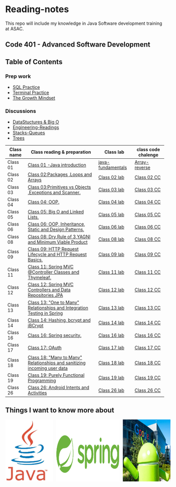 # Reading-notes
This repo will include my knowledge in Java Software development training at ASAC.
## Code 401 - Advanced Software Development
## Table of Contents
### Prep work
- [SQL Practice](topics/SQL-Practice.md)
- [Terminal Practice ](topics/Terminal-Practice.md)
- [The Growth Mindset ](topics/The-Growth-Mindset.md)
### Discussions
- [DataStuctures & Big O ](topics/Discussions/DataStucture.md) 
- [Engineering-Readings](topics/Discussions/Engineering-Readings.md)  
- [Stacks-Queues](topics/DSA-reading/Stacks-Queues.md)  
- [Trees](topics/DSA-reading/Trees.md)  


| Class name  | Class reading & preparation| Class lab     | class code chalenge  |
| --------------- | --------------- | --------------- | --------------- |
| Class 01  |[Class 01 -Java introduction ](topics/Readings/class01.md) | [java-fundamentals](https://github.com/NaserGharbieh/java-fundamentals)  | [Array-reverse](https://nasergharbieh.github.io/data-structures-and-algorithms/codeChallenge1/arrayreverse.html)  |
| Class 02  | [Class 02:Packages ,Loops and Arrays ](topics/Readings/class02.md)  | [Class 02 lab ](url6)  | [Class 02 CC ](url6)  |
| Class 03  | [Class 03:Primitives vs Objects ,Exceptions and Scanner. ](topics/Readings/class03.md)  | [Class 03 lab ](url6)  | [Class 03 CC ](url6)  |
| Class 04 | [Class 04: OOP. ](topics/Readings/class04.md)  | [Class 04 lab ](url6)  | [Class 04 CC ](url6)  |
| Class 05 | [Class 05: Big O and Linked Lists. ](topics/Readings/class05.md)  | [Class 05 lab ](url6)  | [Class 05 CC ](url6)  |
| Class 06 | [Class 06: OOP, Inheritance, Static and Design Patterns.  ](topics/Readings/class06.md)  | [Class 06 lab ](url6)  | [Class 06 CC ](url6)  |
| Class 08 | [Class 08: Dry,Rule of 3,YAGNI and  Minimum Viable Product ](topics/Readings/class08.md)  | [Class 08 lab ](url6)  | [Class 08 CC ](url6)  |
| Class 09 | [Class 09: HTTP Request Lifecycle and HTTP Request Basics.](topics/Readings/class09.md)  | [Class 09 lab ](url6)  | [Class 09 CC ](url6)  |
| Class 11 | [Class 11: Spring MVC @Controller Classes and Thymeleaf.](topics/Readings/class11.md)  | [Class 11 lab ](url6)  | [Class 11 CC ](url6)  |
| Class 12 | [Class 12: Spring MVC Controllers and Data Repositories JPA](topics/Readings/class12.md)  | [Class 12 lab ](url6)  | [Class 12 CC ](url6)  |
| Class 13 | [Class 13: "One to Many" Relationships and Integration Testing in Spring](topics/Readings/class13.md)  | [Class 13 lab ](url6)  | [Class 13 CC ](url6)  |
| Class 14 | [Class 14: Hashing, bcrypt and jBCrypt ](topics/Readings/class14.md)  | [Class 14 lab ](url6)  | [Class 14 CC ](url6)  |
| Class 16 | [Class 16: Spring security.](topics/Readings/class16.md)  | [Class 16 lab ](url6)  | [Class 16 CC ](url6)  |
| Class 17 | [Class 17: OAuth](topics/Readings/class17.md)  | [Class 17 lab ](url6)  | [Class 17 CC ](url6)  |
| Class 18 | [Class 18: "Many to Many" Relationships and sanitizing incoming user data](topics/Readings/class18.md)  | [Class 18 lab ](url6)  | [Class 18 CC ](url6)  | 
| Class 19 | [Class 19: Purely Functional Programming ](topics/Readings/class19.md)  | [Class 19 lab ](url6)  | [Class 19 CC ](url6)  |
| Class 26 | [Class 26: Android Intents and Activities](topics/Readings/class26.md)  | [Class 26 lab ](url6)  | [Class 26 CC ](url6)  |







## Things I want to know more about 

<div style="display: flex; flex ">
  <img src="assets/pics/JavaLogo.png" alt="Java Logo" width="30%" style="margin-right: 10px;">
  <img src="assets/pics/springLogo.png" alt="Spring Logo" width="40%" style="margin-right: 10px;">
  <img src="assets/pics/AndroidFig.png" alt="Android Fig" width="30%">
</div>



